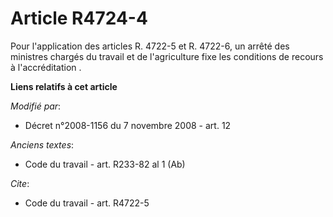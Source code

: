 # Article R4724-4

Pour l'application des articles R. 4722-5 et R. 4722-6, un arrêté des ministres chargés du travail et de l'agriculture fixe
les conditions de recours à l'accréditation .

**Liens relatifs à cet article**

_Modifié par_:

  - Décret n°2008-1156 du 7 novembre 2008 - art. 12

_Anciens textes_:

  - Code du travail - art. R233-82 al 1 (Ab)

_Cite_:

  - Code du travail - art. R4722-5
